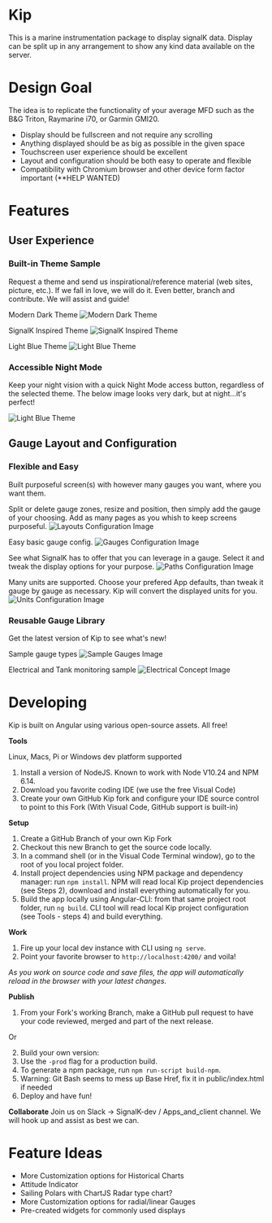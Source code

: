 # Kip

This is a marine instrumentation package to display signalK data. Display can be split up in any arrangement to show any kind data available on the server.

# Design Goal

The idea is to replicate the functionality of your average MFD such as the B&G Triton, Raymarine i70, or Garmin GMI20.
- Display should be fullscreen and not require any scrolling
- Anything displayed should be as big as possible in the given space
- Touchscreen user experience should be excellent
- Layout and configuration should be both easy to operate and flexible
- Compatibility with Chromium browser and other device form factor important (**HELP WANTED)

# Features
## User Experience
### Built-in Theme Sample
  Request a theme and send us inspirational/reference material (web sites, picture, etc.). If we fall in love, we will do it. Even better, branch and contribute. We will assist and guide!

  Modern Dark Theme
  ![Modern Dark Theme](./KipSample-1-1024x488.png)

  SignalK Inspired Theme
  ![SignalK Inspired Theme](./KipSample-2-1024x488.png)

  Light Blue Theme
  ![Light Blue Theme](./KipSample-3-1024x488.png)

### Accessible Night Mode
  Keep your night vision with a quick Night Mode access button, regardless of the selected theme. The below image looks very dark, but at night...it's perfect!

  ![Light Blue Theme](./KipNightMode-1024x488.png)


## Gauge Layout and Configuration
### Flexible and Easy
  Built purposeful screen(s) with however many gauges you want, where you want them.

  Split or delete gauge zones, resize and position, then simply add the gauge of your choosing. Add as many pages as you whish to keep screens purposeful.
  ![Layouts Configuration Image](./KipWidgetConfig-layout-1024x488.png)

  Easy basic gauge config.
  ![Gauges Configuration Image](./KipConfig-display-1024x488.png)

  See what SignalK has to offer that you can leverage in a gauge. Select it and tweak the display options for your purpose.
  ![Paths Configuration Image](./KipWidgetConfig-paths-1024x488.png)

  Many units are supported. Choose your prefered App defaults, than tweak it gauge by gauge as necessary. Kip will convert the displayed units for you.
  ![Units Configuration Image](./KipConfig-Units-1024x488.png)

### Reusable Gauge Library
  Get the latest version of Kip to see what's new!

  Sample gauge types
  ![Sample Gauges Image](./KipGaugeSample-1-1024x545.png)

  Electrical and Tank monitoring sample
  ![Electrical Concept Image](./KipMonitor-1024x488.png)

# Developing

Kip is built on Angular using various open-source assets. All free!

**Tools**

Linux, Macs, Pi or Windows dev platform supported
1. Install a version of NodeJS.  Known to work with Node V10.24 and NPM 6.14.
2. Download you favorite coding IDE (we use the free Visual Code)
3. Create your own GitHub Kip fork and configure your IDE source control to point to this Fork (With Visual Code, GitHub support is built-in)

**Setup**
1. Create a GitHub Branch of your own Kip Fork
2. Checkout this new Branch to get the source code locally.
3. In a command shell (or in the Visual Code Terminal window), go to the root of you local project folder.
4. Install project dependencies using NPM package and dependency manager: run `npm install`. NPM will read local Kip project dependencies (see Steps 2), download and install everything automatically for you.
5. Build the app locally using Angular-CLI: from that same project root folder, run `ng build`. CLI tool will read local Kip project configuration (see Tools - steps 4) and build everything.

**Work**
1. Fire up your local dev instance with CLI using `ng serve`.
2. Point your favorite browser to `http://localhost:4200/` and voila!

*As you work on source code and save files, the app will automatically reload in the browser with your latest changes.*

**Publish**
1. From your Fork's working Branch, make a GitHub pull request to have your code reviewed, merged and part of the next release.

Or

2. Build your own version:
  1. Use the `-prod` flag for a production build.
  2. To generate a npm package, run `npm run-script build-npm`.
  3. Warning: Git Bash seems to mess up Base Href, fix it in public/index.html if needed
  4. Deploy and have fun!

**Collaborate**
Join us on Slack -> SignalK-dev / Apps_and_client channel. We will hook up and assist as best we can.

# Feature Ideas
 * More Customization options for Historical Charts
 * Attitude Indicator
 * Sailing Polars with ChartJS Radar type chart?
 * More Customization options for radial/linear Gauges
 * Pre-created widgets for commonly used displays
